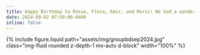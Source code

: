 ```yaml
---
title: Happy Birthday to Rosie, Flora, Emir, and Meric! We had a wonderful hotpot dinner together in Happy Lamb
date: 2024-09-02 07:59:00-0400
inline: false
---
```

{% include figure.liquid path="assets/img/groupbdsep2024.jpg" class="img-fluid rounded z-depth-1 mx-auto d-block" width="100%" %}